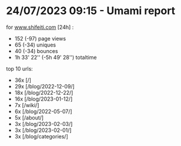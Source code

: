 # 24/07/2023 09:15 - Umami report
for www.shifeiti.com [24h] :

 - 152 (-97) page views
 - 65 (-34) uniques
 - 40 (-34) bounces
 - 1h 33' 22'' (-5h 49' 28'') totaltime


top 10 urls:
 - 36x [/]
 - 29x [/blog/2022-12-09/]
 - 18x [/blog/2022-12-22/]
 - 16x [/blog/2023-01-12/]
 - 7x [/wiki/]
 - 6x [/blog/2022-05-07/]
 - 5x [/about/]
 - 3x [/blog/2023-02-03/]
 - 3x [/blog/2023-02-01/]
 - 3x [/blog/categories/]


